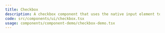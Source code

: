 ```yaml
---
title: Checkbox
description: A checkbox component that uses the native input element to allow users to select one or more options from a set. It provides a simple and intuitive way for users to make binary choices.
code: src/components/ui/checkbox.tsx
usage: components/component-demo/checkbox-demo.tsx
---
```

